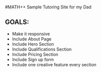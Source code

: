#MATH++ Sample Tutoring Site for my Dad
## GOALS:
* Make it responsive
* Include About Page
* Include Hero Section
* Include Qualifications Section
* Include Pricing Section
* Include Sign up form
* Include one creative feature every section

